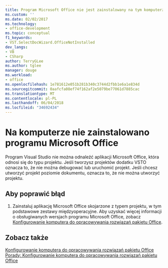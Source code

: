```yaml
---
title: Program Microsoft Office nie jest zainstalowany na tym komputerze
ms.custom: ''
ms.date: 02/02/2017
ms.technology:
- office-development
ms.topic: conceptual
f1_keywords:
- VST.SelectDocWizard.OfficeNotInstalled
dev_langs:
- VB
- CSharp
author: TerryGLee
ms.author: tglee
manager: douge
ms.workload:
- office
ms.openlocfilehash: 1e781612e051b281b340c3744d2fbb1e6a1e834d
ms.sourcegitcommit: 0aafcfa08ef74f162af2e5079be77061d7885cac
ms.translationtype: MT
ms.contentlocale: pl-PL
ms.lasthandoff: 06/04/2018
ms.locfileid: "34692434"
---
```

# <a name="microsoft-office-is-not-installed-on-the-computer"></a>Na komputerze nie zainstalowano programu Microsoft Office
  Program Visual Studio nie można odnaleźć aplikacji Microsoft Office, która odnosi się do typu projektu. Jeśli tworzysz projektów dodatku VSTO oznacza to, że nie można debugować lub uruchomić projekt. Jeśli chcesz utworzyć projekt poziomie dokumentu, oznacza to, że nie można utworzyć projektu.  
  
## <a name="to-correct-the-error"></a>Aby poprawić błąd  
  
1.  Zainstaluj aplikację Microsoft Office skojarzone z typem projektu, w tym podstawowe zestawy międzyoperacyjne. Aby uzyskać więcej informacji o obsługiwanych wersjach programu Microsoft Office, zobacz [Konfigurowanie komputera do opracowywania rozwiązań pakietu Office](../vsto/configuring-a-computer-to-develop-office-solutions.md).  
  
## <a name="see-also"></a>Zobacz także  
 [Konfigurowanie komputera do opracowywania rozwiązań pakietu Office](../vsto/configuring-a-computer-to-develop-office-solutions.md)   
 [Porady: Konfigurowanie komputera do opracowywania rozwiązań pakietu Office](../vsto/how-to-configure-a-computer-to-develop-office-solutions.md)  
  
  